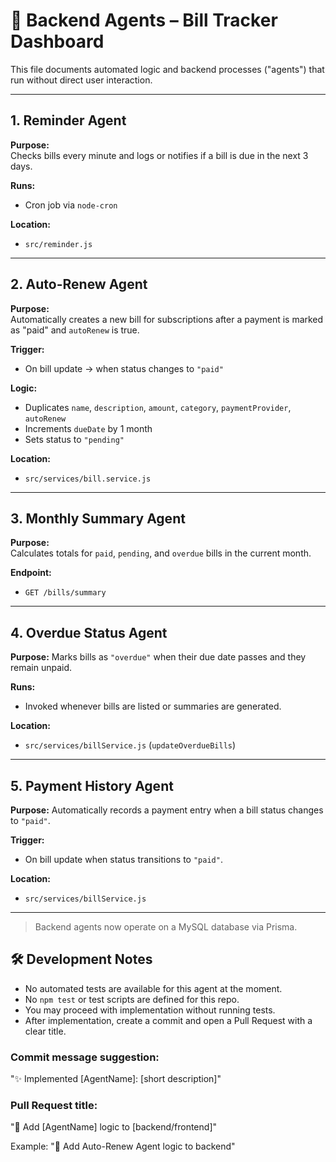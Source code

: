 # 🤖 Backend Agents – Bill Tracker Dashboard

This file documents automated logic and backend processes ("agents") that run without direct user interaction.

---

## 1. Reminder Agent

**Purpose:**  
Checks bills every minute and logs or notifies if a bill is due in the next 3 days.

**Runs:**  
- Cron job via `node-cron`

**Location:**  
- `src/reminder.js`

---

## 2. Auto-Renew Agent

**Purpose:**  
Automatically creates a new bill for subscriptions after a payment is marked as "paid" and `autoRenew` is true.

**Trigger:**  
- On bill update → when status changes to `"paid"`

**Logic:**
- Duplicates `name`, `description`, `amount`, `category`, `paymentProvider`, `autoRenew`
- Increments `dueDate` by 1 month
- Sets status to `"pending"`

**Location:**  
- `src/services/bill.service.js`

---

## 3. Monthly Summary Agent

**Purpose:**  
Calculates totals for `paid`, `pending`, and `overdue` bills in the current month.

**Endpoint:**  
- `GET /bills/summary`

---

## 4. Overdue Status Agent

**Purpose:**
Marks bills as `"overdue"` when their due date passes and they remain unpaid.

**Runs:**
- Invoked whenever bills are listed or summaries are generated.

**Location:**
- `src/services/billService.js` (`updateOverdueBills`)

---

## 5. Payment History Agent

**Purpose:**
Automatically records a payment entry when a bill status changes to `"paid"`.

**Trigger:**
- On bill update when status transitions to `"paid"`.

**Location:**
- `src/services/billService.js`

---

> Backend agents now operate on a MySQL database via Prisma.

## 🛠 Development Notes

- No automated tests are available for this agent at the moment.
- No `npm test` or test scripts are defined for this repo.
- You may proceed with implementation without running tests.
- After implementation, create a commit and open a Pull Request with a clear title.

### Commit message suggestion:
"✨ Implemented [AgentName]: [short description]"

### Pull Request title:
"🤖 Add [AgentName] logic to [backend/frontend]"

Example:
"🤖 Add Auto-Renew Agent logic to backend"

